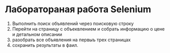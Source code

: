 # Лаборатораная работа Selenium

1. Выполнить поиск объявлений через поисковую строку
2. Перейти на страницу с объеквлением и собрать информацию о цене и детальном описании
3. разобрать все объявления на первыъ трех страницах
4. сохранить результаты в фаил.

